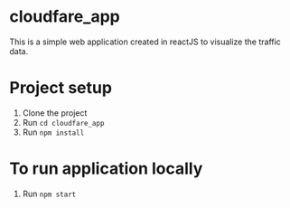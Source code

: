 # cloudfare_app
This is a simple web application created in reactJS to visualize the traffic data.

# Project setup
1. Clone the project
2. Run `cd cloudfare_app`
3. Run `npm install` 

# To run application locally
1. Run `npm start`
